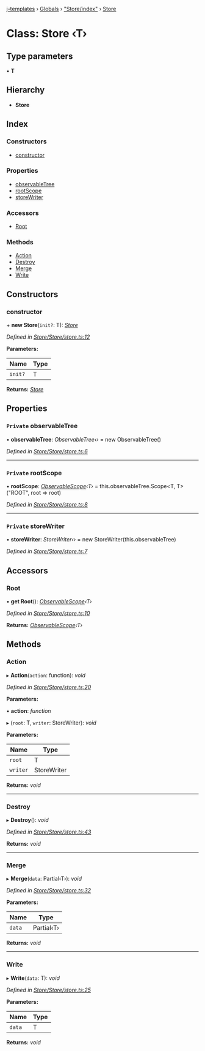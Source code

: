 [j-templates](../README.md) › [Globals](../globals.md) › ["Store/index"](../modules/_store_index_.md) › [Store](_store_index_.store.md)

# Class: Store ‹**T**›

## Type parameters

▪ **T**

## Hierarchy

* **Store**

## Index

### Constructors

* [constructor](_store_index_.store.md#constructor)

### Properties

* [observableTree](_store_index_.store.md#private-observabletree)
* [rootScope](_store_index_.store.md#private-rootscope)
* [storeWriter](_store_index_.store.md#private-storewriter)

### Accessors

* [Root](_store_index_.store.md#root)

### Methods

* [Action](_store_index_.store.md#action)
* [Destroy](_store_index_.store.md#destroy)
* [Merge](_store_index_.store.md#merge)
* [Write](_store_index_.store.md#write)

## Constructors

###  constructor

\+ **new Store**(`init?`: T): *[Store](_store_index_.store.md)*

*Defined in [Store/Store/store.ts:12](https://github.com/TypesInCode/jTemplates/blob/2f3395e/src/Store/Store/store.ts#L12)*

**Parameters:**

Name | Type |
------ | ------ |
`init?` | T |

**Returns:** *[Store](_store_index_.store.md)*

## Properties

### `Private` observableTree

• **observableTree**: *ObservableTree‹›* = new ObservableTree()

*Defined in [Store/Store/store.ts:6](https://github.com/TypesInCode/jTemplates/blob/2f3395e/src/Store/Store/store.ts#L6)*

___

### `Private` rootScope

• **rootScope**: *[ObservableScope](_store_index_.observablescope.md)‹T›* = this.observableTree.Scope<T, T>("ROOT", root => root)

*Defined in [Store/Store/store.ts:8](https://github.com/TypesInCode/jTemplates/blob/2f3395e/src/Store/Store/store.ts#L8)*

___

### `Private` storeWriter

• **storeWriter**: *StoreWriter‹›* = new StoreWriter(this.observableTree)

*Defined in [Store/Store/store.ts:7](https://github.com/TypesInCode/jTemplates/blob/2f3395e/src/Store/Store/store.ts#L7)*

## Accessors

###  Root

• **get Root**(): *[ObservableScope](_store_index_.observablescope.md)‹T›*

*Defined in [Store/Store/store.ts:10](https://github.com/TypesInCode/jTemplates/blob/2f3395e/src/Store/Store/store.ts#L10)*

**Returns:** *[ObservableScope](_store_index_.observablescope.md)‹T›*

## Methods

###  Action

▸ **Action**(`action`: function): *void*

*Defined in [Store/Store/store.ts:20](https://github.com/TypesInCode/jTemplates/blob/2f3395e/src/Store/Store/store.ts#L20)*

**Parameters:**

▪ **action**: *function*

▸ (`root`: T, `writer`: StoreWriter): *void*

**Parameters:**

Name | Type |
------ | ------ |
`root` | T |
`writer` | StoreWriter |

**Returns:** *void*

___

###  Destroy

▸ **Destroy**(): *void*

*Defined in [Store/Store/store.ts:43](https://github.com/TypesInCode/jTemplates/blob/2f3395e/src/Store/Store/store.ts#L43)*

**Returns:** *void*

___

###  Merge

▸ **Merge**(`data`: Partial‹T›): *void*

*Defined in [Store/Store/store.ts:32](https://github.com/TypesInCode/jTemplates/blob/2f3395e/src/Store/Store/store.ts#L32)*

**Parameters:**

Name | Type |
------ | ------ |
`data` | Partial‹T› |

**Returns:** *void*

___

###  Write

▸ **Write**(`data`: T): *void*

*Defined in [Store/Store/store.ts:25](https://github.com/TypesInCode/jTemplates/blob/2f3395e/src/Store/Store/store.ts#L25)*

**Parameters:**

Name | Type |
------ | ------ |
`data` | T |

**Returns:** *void*
